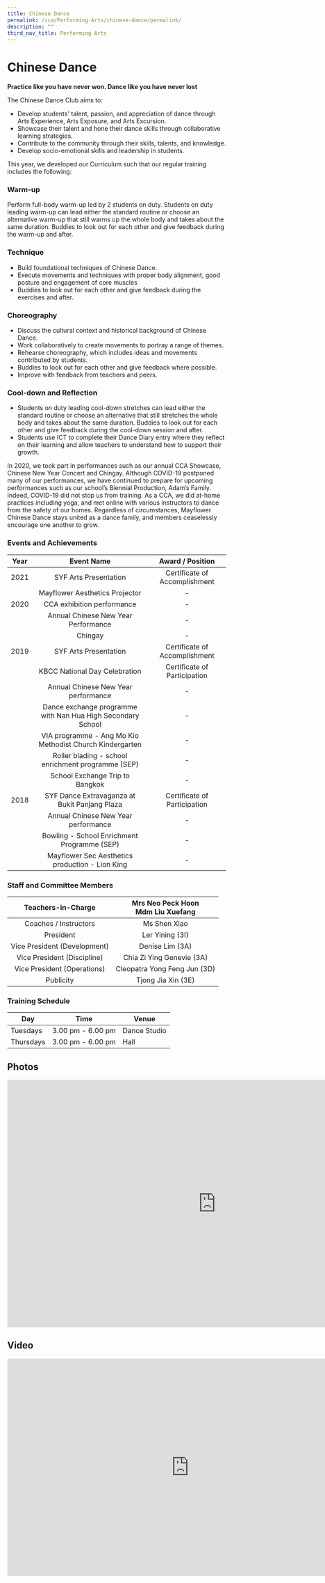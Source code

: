 ```yaml
---
title: Chinese Dance
permalink: /cca/Performing-Arts/chinese-dance/permalink/
description: ""
third_nav_title: Performing Arts
---
```

Chinese Dance
=============

**Practice like you have never won. Dance like you have never lost**

The Chinese Dance Club aims to:

*   Develop students' talent, passion, and appreciation of dance through Arts Experience, Arts Exposure, and Arts Excursion.
*   Showcase their talent and hone their dance skills through collaborative learning strategies.
*   Contribute to the community through their skills, talents, and knowledge.
*   Develop socio-emotional skills and leadership in students.

This year, we developed our Curriculum such that our regular training includes the following:

### Warm-up

Perform full-body warm-up led by 2 students on duty. Students on duty leading warm-up can lead either the standard routine or choose an alternative warm-up that still warms up the whole body and takes about the same duration. Buddies to look out for each other and give feedback during the warm-up and after.

### Technique

*   Build foundational techniques of Chinese Dance.
*   Execute movements and techniques with proper body alignment, good posture and engagement of core muscles
*   Buddies to look out for each other and give feedback during the exercises and after.

### Choreography

*   Discuss the cultural context and historical background of Chinese Dance.
*   Work collaboratively to create movements to portray a range of themes.
*   Rehearse choreography, which includes ideas and movements contributed by students.
*   Buddies to look out for each other and give feedback where possible.
*   Improve with feedback from teachers and peers.

### Cool-down and Reflection

*   Students on duty leading cool-down stretches can lead either the standard routine or choose an alternative that still stretches the whole body and takes about the same duration. Buddies to look out for each other and give feedback during the cool-down session and after.
*   Students use ICT to complete their Dance Diary entry where they reflect on their learning and allow teachers to understand how to support their growth.

In 2020, we took part in performances such as our annual CCA Showcase, Chinese New Year Concert and Chingay. Although COVID-19 postponed many of our performances, we have continued to prepare for upcoming performances such as our school’s Biennial Production, Adam’s Family. Indeed, COVID-19 did not stop us from training. As a CCA, we did at-home practices including yoga, and met online with various instructors to dance from the safety of our homes. Regardless of circumstances, Mayflower Chinese Dance stays united as a dance family, and members ceaselessly encourage one another to grow.

### Events and Achievements

| Year 	| Event Name 	| Award / Position 	|
|:---:	|:---:	|:---:	|
| 2021 	| SYF Arts Presentation 	| Certificate of Accomplishment 	|
|  	| Mayflower Aesthetics Projector 	| - 	|
| 2020 	| CCA exhibition performance 	| - 	|
|  	| Annual Chinese New Year Performance 	| - 	|
|  	| Chingay 	| - 	|
| 2019 	| SYF Arts Presentation 	| Certificate of Accomplishment 	|
|  	| KBCC National Day Celebration 	| Certificate of Participation 	|
|  	| Annual Chinese New Year performance 	| - 	|
|  	| Dance exchange programme with Nan Hua High Secondary School 	| - 	|
|  	| VIA programme - Ang Mo Kio Methodist Church Kindergarten 	| - 	|
|  	| Roller blading - school enrichment programme (SEP) 	| - 	|
|  	| School Exchange Trip to Bangkok 	| - 	|
| 2018 	| SYF Dance Extravaganza at Bukit Panjang Plaza 	| Certificate of Participation 	|
|  	| Annual Chinese New Year performance 	| - 	|
|  	| Bowling - School Enrichment Programme (SEP) 	| - 	|
|  	| Mayflower Sec Aesthetics production - Lion King 	| - 	|

### Staff and Committee Members

| Teachers-in-Charge 	| Mrs Neo Peck Hoon<br>Mdm Liu Xuefang 	|
|:---:	|:---:	|
| Coaches / Instructors 	| Ms Shen Xiao 	|
| President 	| Ler Yining (3I) 	|
| Vice President (Development) 	| Denise Lim (3A) 	|
| Vice President (Discipline) 	| Chia Zi Ying Genevie (3A) 	|
| Vice President (Operations) 	| Cleopatra Yong Feng Jun (3D) 	|
| Publicity 	| Tjong Jia Xin (3E) 	|

### Training Schedule

| Day | Time | Venue |
| --- | --- | --- |
| Tuesdays | 3.00 pm - 6.00 pm | Dance Studio |
| Thursdays | 3.00 pm - 6.00 pm | Hall |

Photos
------
<iframe allowfullscreen="true" height="569" width="960" frameborder="0" src="https://docs.google.com/presentation/d/e/2PACX-1vQ0fCTBQNPn928ZMBhtpM9rhkkr0MkBviKz1s4ZIGO21xIQSURGHCF1oLd3nqPZVB6jfDQGT51cRts9/embed?start=false&amp;loop=false&amp;delayms=3000"></iframe>

Video
-----
<iframe allowfullscreen="" allow="accelerometer; autoplay; clipboard-write; encrypted-media; gyroscope; picture-in-picture" frameborder="0" title="Chinese Dance Direct School Admission 2020" src="https://www.youtube.com/embed/DCb_Q1c6ewo" height="500" width="835"></iframe>